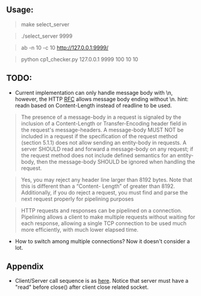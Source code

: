 ## Usage: 
> make select_server

> ./select_server 9999

> ab -n 10 -c 10 http://127.0.0.1:9999/

> python cp1_checker.py 127.0.0.1 9999 100 10 10

## TODO: 
* Current implementation can only handle message body with \n, however, the HTTP [RFC](https://www.ietf.org/rfc/rfc2616.txt) allows message body ending without \n. hint: readn based on Content-Length instead of readline to be used. 

> The presence of a message-body in a request is signaled by the
inclusion of a Content-Length or Transfer-Encoding header field in
the request's message-headers. A message-body MUST NOT be included in
a request if the specification of the request method (section 5.1.1)
does not allow sending an entity-body in requests. A server SHOULD
read and forward a message-body on any request; if the request method
does not include defined semantics for an entity-body, then the
message-body SHOULD be ignored when handling the request.

> Yes, you may reject any header line larger than 8192 bytes. Note that this is different than a “Content- Length” of greater than 8192. Additionally, if you do reject a request, you must find and parse the next request properly for pipelining purposes

> HTTP requests and responses can be pipelined on a connection.
Pipelining allows a client to make multiple requests without
waiting for each response, allowing a single TCP connection to
be used much more efficiently, with much lower elapsed time.


* How to switch among multiple connections? Now it doesn't consider a lot. 

## Appendix
* Client/Server call sequence is as [here](https://www.cs.dartmouth.edu/~campbell/cs50/socketprogramming.html). Notice that server must have a "read" before close() after client close related socket. 